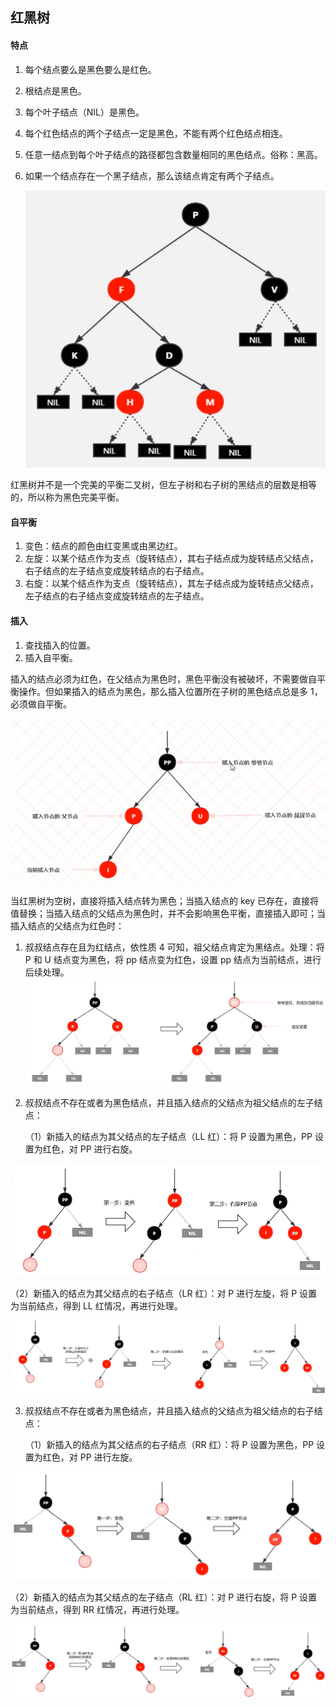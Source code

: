 ## 红黑树

#### 特点

1. 每个结点要么是黑色要么是红色。

2. 根结点是黑色。

3. 每个叶子结点（NIL）是黑色。

4. 每个红色结点的两个子结点一定是黑色，不能有两个红色结点相连。

5. 任意一结点到每个叶子结点的路径都包含数量相同的黑色结点。俗称：黑高。

6. 如果一个结点存在一个黑子结点，那么该结点肯定有两个子结点。

   ![](../images/20201130205451908.png)

红黑树并不是一个完美的平衡二叉树，但左子树和右子树的黑结点的层数是相等的，所以称为黑色完美平衡。



#### 自平衡

1. 变色：结点的颜色由红变黑或由黑边红。
2. 左旋：以某个结点作为支点（旋转结点），其右子结点成为旋转结点父结点，右子结点的左子结点变成旋转结点的右子结点。
3. 右旋：以某个结点作为支点（旋转结点），其左子结点成为旋转结点父结点，左子结点的右子结点变成旋转结点的左子结点。



#### 插入

1. 查找插入的位置。
2. 插入自平衡。

插入的结点必须为红色，在父结点为黑色时，黑色平衡没有被破坏，不需要做自平衡操作。但如果插入的结点为黑色，那么插入位置所在子树的黑色结点总是多 1，必须做自平衡。

![](../images/20201130214044723.png)

当红黑树为空树，直接将插入结点转为黑色；当插入结点的 key 已存在，直接将值替换；当插入结点的父结点为黑色时，并不会影响黑色平衡，直接插入即可；当插入结点的父结点为红色时：

1. 叔叔结点存在且为红结点，依性质 4 可知，祖父结点肯定为黑结点。处理：将 P 和 U 结点变为黑色，将 pp 结点变为红色，设置 pp 结点为当前结点，进行后续处理。![image-20201130215901485](../images/20201130215901485.png)

2. 叔叔结点不存在或者为黑色结点，并且插入结点的父结点为祖父结点的左子结点：

   （1）新插入的结点为其父结点的左子结点（LL 红）：将 P 设置为黑色，PP 设置为红色，对 PP 进行右旋。

   

![image-20201130220045952](../images/20201130220045952.png)

   （2）新插入的结点为其父结点的右子结点（LR 红）：对 P 进行左旋，将 P 设置为当前结点，得到 LL 红情况，再进行处理。

![image-20201130220711886](../images/20201130220711886.png)

3. 叔叔结点不存在或者为黑色结点，并且插入结点的父结点为祖父结点的右子结点：

   （1）新插入的结点为其父结点的右子结点（RR 红）：将 P 设置为黑色，PP 设置为红色，对 PP 进行左旋。

![image-20201130221243783](../images/20201130221243783.png)

   （2）新插入的结点为其父结点的左子结点（RL 红）：对 P 进行右旋，将 P 设置为当前结点，得到 RR 红情况，再进行处理。

![image-20201130221928018](../images/20201130221928018.png)